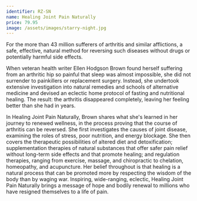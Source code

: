 ```yaml
---
identifier: RZ-SN
name: Healing Joint Pain Naturally
price: 79.95
image: /assets/images/starry-night.jpg
---
```

For the more than 43 million sufferers of arthritis and similar afflictions, a safe, effective, natural method for reversing such diseases without drugs or potentially harmful side effects.

When veteran health writer Ellen Hodgson Brown found herself suffering from an arthritic hip so painful that sleep was almost impossible, she did not surrender to painkillers or replacement surgery. Instead, she undertook extensive investigation into natural remedies and schools of alternative medicine and devised an eclectic home protocol of fasting and nutritional healing. The result: the arthritis disappeared completely, leaving her feeling better than she had in years.

In Healing Joint Pain Naturally, Brown shares what she's learned in her journey to renewed wellness, in the process proving that the course of arthritis can be reversed. She first investigates the causes of joint disease, examining the roles of stress, poor nutrition, and energy blockage. She then covers the therapeutic possibilities of altered diet and detoxification; supplementation therapies of natural substances that offer safer pain relief without long-term side effects and that promote healing; and regulation therapies, ranging from exercise, massage, and chiropractic to chelation, homeopathy, and acupuncture. Her belief throughout is that healing is a natural process that can be promoted more by respecting the wisdom of the body than by waging war. Inspiring, wide-ranging, eclectic, Healing Joint Pain Naturally brings a message of hope and bodily renewal to millions who have resigned themselves to a life of pain.
